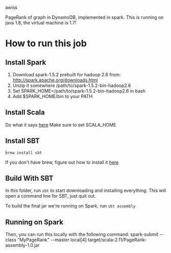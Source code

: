 awiss

PageRank of graph in DynamoDB, implemented in spark.
This is running on java 1.8, the virtual machine is 1.7!

# How to run this job

## Install Spark
1. Download spark-1.5.2 prebuilt for hadoop 2.6 from: http://spark.apache.org/downloads.html
2. Unzip it somewhere /path/to/spark-1.5.2-bin-hadoop2.6
3. Set SPARK_HOME=/path/to/spark-1.5.2-bin-hadoop2.6 in bash
4. Add $SPARK_HOME/bin to your PATH

## Install Scala 
Do what it says [here](http://www.scala-lang.org/download/install.html) 
Make sure to set SCALA_HOME

## Install SBT
    brew install sbt
If you don't have brew, figure out how to install it [here](http://www.scala-sbt.org/release/tutorial/Setup.html)


## Build With SBT
In this folder, run `sbt` to start downloading and installing everything. This will open a command line for SBT, just quit out.

To build the final jar we're running on Spark, run `sbt assembly`

## Running on Spark
Then, you can run this locally with the following command:
    spark-submit --class "MyPageRank" --master local[4] target/scala-2.11/PageRank-assembly-1.0.jar

